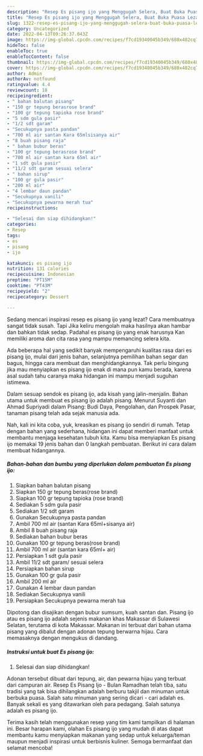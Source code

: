 ```yaml
---
description: "Resep Es pisang ijo yang Menggugah Selera, Buat Buka Puasa Lezat"
title: "Resep Es pisang ijo yang Menggugah Selera, Buat Buka Puasa Lezat"
slug: 1322-resep-es-pisang-ijo-yang-menggugah-selera-buat-buka-puasa-lezat
category: Uncategorized
date: 2022-04-13T09:26:37.043Z
image: https://img-global.cpcdn.com/recipes/f7cd19340045b349/680x482cq70/es-pisang-ijo-foto-resep-utama.jpg
hideToc: false
enableToc: true
enableTocContent: false
thumbnail: https://img-global.cpcdn.com/recipes/f7cd19340045b349/680x482cq70/es-pisang-ijo-foto-resep-utama.jpg
cover: https://img-global.cpcdn.com/recipes/f7cd19340045b349/680x482cq70/es-pisang-ijo-foto-resep-utama.jpg
author: Admin
authorAv: notfound
ratingvalue: 4.4
reviewcount: 18
recipeingredient:
- " bahan balutan pisang"
- "150 gr tepung berasrose brand"
- "100 gr tepung tapioka rose brand"
- "5 sdm gula pasir"
- "1/2 sdt garam"
- "Secukupnya pasta pandan"
- "700 ml air santan Kara 65mlsisanya air"
- "8 buah pisang raja"
- " bahan bubur beras"
- "100 gr tepung berasrose brand"
- "700 ml air santan kara 65ml air"
- "1 sdt gula pasir"
- "11/2 sdt garam sesuai selera"
- " bahan sirup"
- "100 gr gula pasir"
- "200 ml air"
- "4 lembar daun pandan"
- "Secukupnya vanili"
- "Secukupnya pewarna merah tua"
recipeinstructions:

- "Selesai dan siap dihidangkan!"
categories:
- Resep
tags:
- es
- pisang
- ijo

katakunci: es pisang ijo 
nutrition: 131 calories
recipecuisine: Indonesian
preptime: "PT15M"
cooktime: "PT43M"
recipeyield: "2"
recipecategory: Dessert

---
```



Sedang mencari inspirasi resep es pisang ijo yang lezat? Cara membuatnya sangat tidak susah. Tapi Jika keliru mengolah maka hasilnya akan hambar dan bahkan tidak sedap. Padahal es pisang ijo yang enak harusnya Kan memiliki aroma dan cita rasa yang mampu memancing selera kita.


Ada beberapa hal yang sedikit banyak mempengaruhi kualitas rasa dari es pisang ijo, mulai dari jenis bahan, selanjutnya pemilihan bahan segar dan bagus, hingga cara membuat dan menghidangkannya. Tak perlu bingung jika mau menyiapkan es pisang ijo enak di mana pun kamu berada, karena asal sudah tahu caranya maka hidangan ini mampu menjadi suguhan istimewa.

Dalam sesuap sendok es pisang ijo, ada kisah yang jalin-menjalin. Bahan utama untuk membuat es pisang ijo adalah pisang. Menurut Suyanti dan Ahmad Supriyadi dalam Pisang: Budi Daya, Pengolahan, dan Prospek Pasar, tanaman pisang telah ada sejak manusia ada.


Nah, kali ini kita coba, yuk, kreasikan es pisang ijo sendiri di rumah. Tetap dengan bahan yang sederhana, hidangan ini dapat memberi manfaat untuk membantu menjaga kesehatan tubuh kita. Kamu bisa menyiapkan Es pisang ijo memakai 19 jenis bahan dan 0 langkah pembuatan. Berikut ini cara dalam membuat hidangannya.

<!--inarticleads1-->

##### Bahan-bahan dan bumbu yang diperlukan dalam pembuatan Es pisang ijo:

1. Siapkan  bahan balutan pisang
1. Siapkan 150 gr tepung beras(rose brand)
1. Siapkan 100 gr tepung tapioka (rose brand)
1. Sediakan 5 sdm gula pasir
1. Sediakan 1/2 sdt garam
1. Gunakan Secukupnya pasta pandan
1. Ambil 700 ml air (santan Kara 65ml+sisanya air)
1. Ambil 8 buah pisang raja
1. Sediakan  bahan bubur beras
1. Gunakan 100 gr tepung beras(rose brand)
1. Ambil 700 ml air (santan kara 65ml+ air)
1. Persiapkan 1 sdt gula pasir
1. Ambil 11/2 sdt garam/ sesuai selera
1. Persiapkan  bahan sirup
1. Gunakan 100 gr gula pasir
1. Ambil 200 ml air
1. Gunakan 4 lembar daun pandan
1. Sediakan Secukupnya vanili
1. Persiapkan Secukupnya pewarna merah tua


Dipotong dan disajikan dengan bubur sumsum, kuah santan dan. Pisang ijo atau es pisang ijo adalah sejenis makanan khas Makassar di Sulawesi Selatan, terutama di kota Makassar. Makanan ini terbuat dari bahan utama pisang yang dibalut dengan adonan tepung berwarna hijau. Cara memasaknya dengan mengukus di dandang. 

<!--inarticleads2-->

##### Instruksi untuk buat Es pisang ijo:


1. Selesai dan siap dihidangkan!

Adonan tersebut dibuat dari tepung, air, dan pewarna hijau yang terbuat dari campuran air. Resep Es Pisang Ijo - Bulan Ramadhan telah tiba, satu tradisi yang tak bisa dihilangkan adalah berburu takjil dan minuman untuk berbuka puasa. Salah satu minuman yang sering dicari - cari adalah es. Banyak sekali es yang ditawarkan oleh para pedagang. Salah satunya adalah es pisang ijo. 

Terima kasih telah menggunakan resep yang tim kami tampilkan di halaman ini. Besar harapan kami, olahan Es pisang ijo yang mudah di atas dapat membantu kamu menyiapkan makanan yang sedap untuk keluarga/teman maupun menjadi inspirasi untuk berbisnis kuliner. Semoga bermanfaat dan selamat mencoba!
